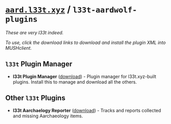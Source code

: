 # [<code>aard.l33t.xyz</code>](https://aard.l33t.xyz) / <code>l33t-aardwolf-plugins</code>

*These are very l33t indeed.*

*To use, click the download links to download and install the plugin XML into MUSHclient.*

## <code>l33t</code> Plugin Manager

- **l33t Plugin Manager** ([download](https://raw.githubusercontent.com/l33t-xyz/l33t-aardwolf-plugins/master/l33t_plugin_manager.xml)) - Plugin manager for l33t.xyz-built plugins. Install this to manage and download all the others.

## Other <code>l33t</code> Plugins

- **l33t Aarchaelogy Reporter** ([download](https://raw.githubusercontent.com/l33t-xyz/l33t-aardwolf-plugins/master/l33t_aarch_reporter.xml)) - Tracks and reports collected and missing Aarchaeology items.
